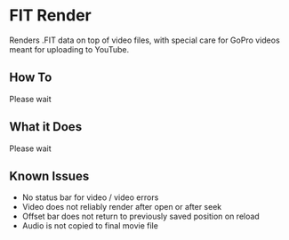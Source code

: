# FIT Render

Renders .FIT data on top of video files, with special care for GoPro videos meant for uploading to YouTube.

## How To

Please wait

## What it Does

Please wait

## Known Issues

- No status bar for video / video errors
- Video does not reliably render after open or after seek
- Offset bar does not return to previously saved position on reload
- Audio is not copied to final movie file
